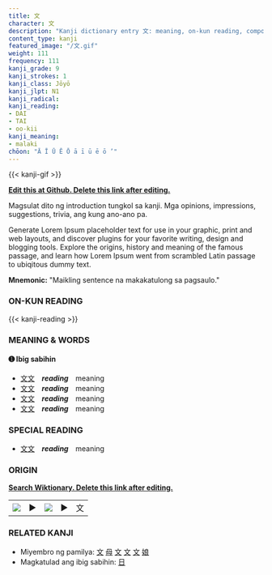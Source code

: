 ```yaml
---
title: 文
character: 文
description: "Kanji dictionary entry 文: meaning, on-kun reading, compounds, origin, related kanji"
content_type: kanji
featured_image: "/文.gif"
weight: 111
frequency: 111
kanji_grade: 9
kanji_strokes: 1
kanji_class: Jōyō
kanji_jlpt: N1
kanji_radical: 
kanji_reading: 
- DAI
- TAI
- oo-kii
kanji_meaning:
- malaki
chōon: "Ā Ī Ū Ē Ō ā ī ū ē ō ’"
---
```

[//]: # (Don't edit the line below. Kanji animated GIF code is automatically generated.)
{{< kanji-gif >}}

[//]: # (Edit below this line.)

**[Edit this at Github. Delete this link after editing.](https://github.com/tim0g/tim/tree/main/content/kanji/文/index.md)**

Magsulat dito ng introduction tungkol sa kanji. Mga opinions, impressions, suggestions, trivia, ang kung ano-ano pa.

Generate Lorem Ipsum placeholder text for use in your graphic, print and web layouts, and discover plugins for your favorite writing, design and blogging tools. Explore the origins, history and meaning of the famous passage, and learn how Lorem Ipsum went from scrambled Latin passage to ubiqitous dummy text.
 
**Mnemonic:** "Maikling sentence na makakatulong sa pagsaulo."

### ON-KUN READING

[//]: # (Don't edit the line below. ON-KUN READING code is automatically generated.)
{{< kanji-reading >}}

### MEANING & WORDS

#### ➊ **Ibig sabihin**
  - [文](../文)[文](../文)　***reading***　meaning
  - [文](../文)[文](../文)　***reading***　meaning
  - [文](../文)[文](../文)　***reading***　meaning
  - [文](../文)[文](../文)　***reading***　meaning

### SPECIAL READING
  - [文](../文)[文](../文)　***reading***　meaning

### ORIGIN

**[Search Wiktionary. Delete this link after editing.](https://wiktionary.org/wiki/文)**
<table class="kanji-table"><tr><td>
<img src="60px-文-bronze.svg.png">
</td><td>▶</td><td>
<img src="60px-文-oracle.svg.png">
</td><td>▶</td>
<td class="kanji-origin">文</td>
</tr></table>

### RELATED KANJI
- Miyembro ng pamilya: [文](../文) [母](../母) [文](../文) [文](../文) [文](../文) [娘](../娘)
- Magkatulad ang ibig sabihin: [日](../日)
